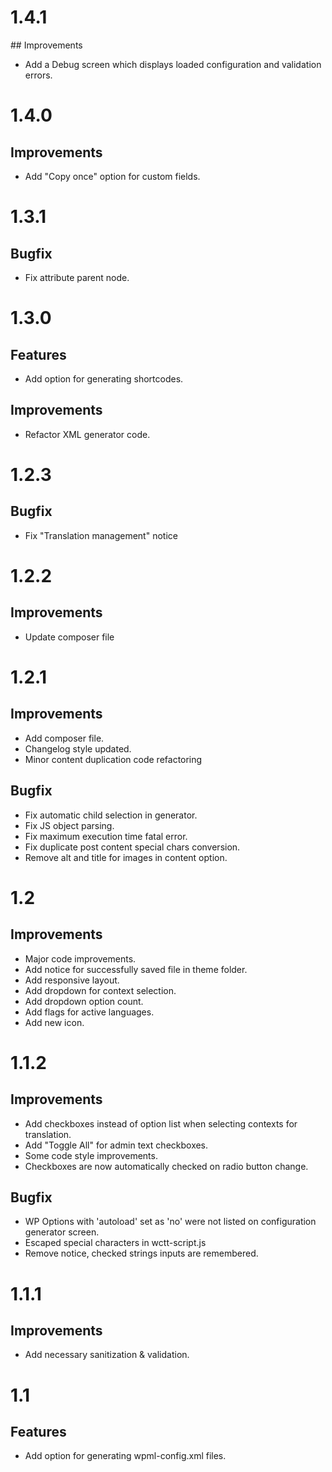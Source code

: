 # 1.4.1

## Improvements

* Add a Debug screen which displays loaded configuration and validation errors.

# 1.4.0

## Improvements

* Add "Copy once" option for custom fields.

# 1.3.1

## Bugfix

* Fix attribute parent node.

# 1.3.0

## Features

* Add option for generating shortcodes.

## Improvements

* Refactor XML generator code.

# 1.2.3

## Bugfix

* Fix "Translation management" notice

# 1.2.2

## Improvements

* Update composer file

# 1.2.1

## Improvements

* Add composer file.
* Changelog style updated.
* Minor content duplication code refactoring

## Bugfix

* Fix automatic child selection in generator.
* Fix JS object parsing.
* Fix maximum execution time fatal error.
* Fix duplicate post content special chars conversion.
* Remove alt and title for images in content option.

# 1.2

## Improvements

* Major code improvements.
* Add notice for successfully saved file in theme folder.
* Add responsive layout.
* Add dropdown for context selection.
* Add dropdown option count.
* Add flags for active languages.
* Add new icon.

# 1.1.2

## Improvements

* Add checkboxes instead of option list when selecting contexts for translation.
* Add "Toggle All" for admin text checkboxes.
* Some code style improvements.
* Checkboxes are now automatically checked on radio button change.

## Bugfix

* WP Options with 'autoload' set as 'no' were not listed on configuration generator screen.
* Escaped special characters in wctt-script.js
* Remove notice, checked strings inputs are remembered.

# 1.1.1

## Improvements

* Add necessary sanitization & validation.

# 1.1

## Features

* Add option for generating wpml-config.xml files.
